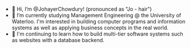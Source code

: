 - 👋 Hi, I’m @JohayerChowdury! (pronounced as "Jo - hair")
- 👀 I’m currently studying Management Engineering @ the University of Waterloo. 
      I'm interested in building computer programs and information systems 
      as well as applying business concepts in the real world.
- 🌱 I'm continuing to learn how to build multi-tier software systems such as
      websites with a database backend.

<!---
JohayerChowdury/JohayerChowdury is a ✨ special ✨ repository because its `README.md` (this file) appears on your GitHub profile.
You can click the Preview link to take a look at your changes.
--->

